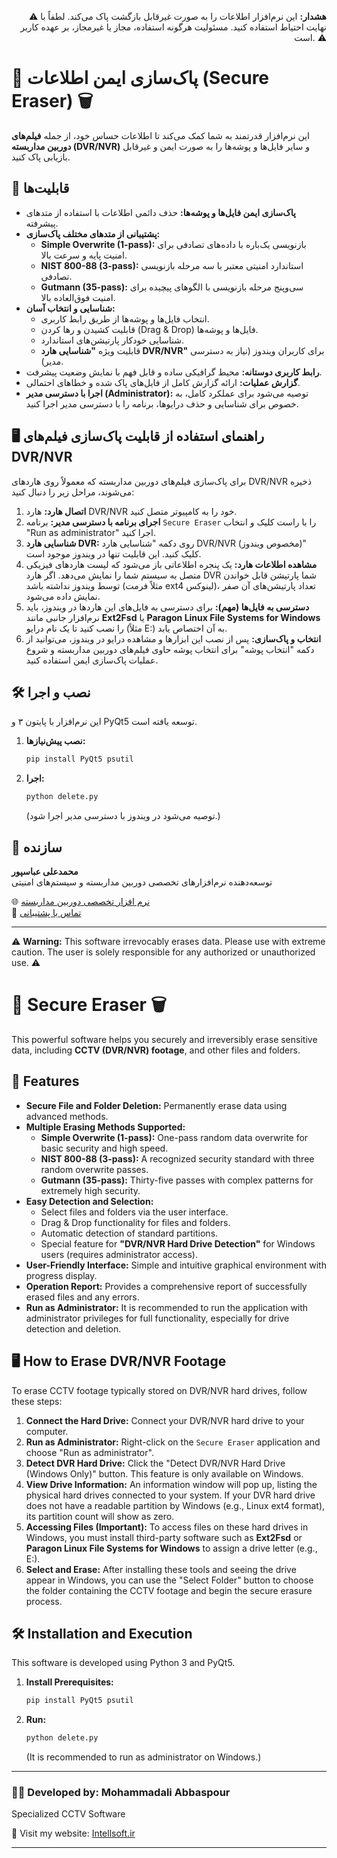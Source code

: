 <p align="right">
⚠️ <b>هشدار:</b> این نرم‌افزار اطلاعات را به صورت غیرقابل بازگشت پاک می‌کند. لطفاً با نهایت احتیاط استفاده کنید. مسئولیت هرگونه استفاده، مجاز یا غیرمجاز، بر عهده کاربر است. ⚠️
</p\>

# 🔐 پاک‌سازی ایمن اطلاعات (Secure Eraser) 🗑️

این نرم‌افزار قدرتمند به شما کمک می‌کند تا اطلاعات حساس خود، از جمله **فیلم‌های دوربین مداربسته (DVR/NVR)** و سایر فایل‌ها و پوشه‌ها را به صورت ایمن و غیرقابل بازیابی پاک کنید.

## 🌟 قابلیت‌ها

  * **پاک‌سازی ایمن فایل‌ها و پوشه‌ها:** حذف دائمی اطلاعات با استفاده از متدهای پیشرفته.
  * **پشتیبانی از متدهای مختلف پاک‌سازی:**
      * **Simple Overwrite (1-pass):** بازنویسی یک‌باره با داده‌های تصادفی برای امنیت پایه و سرعت بالا.
      * **NIST 800-88 (3-pass):** استاندارد امنیتی معتبر با سه مرحله بازنویسی تصادفی.
      * **Gutmann (35-pass):** سی‌و‌پنج مرحله بازنویسی با الگوهای پیچیده برای امنیت فوق‌العاده بالا.
  * **شناسایی و انتخاب آسان:**
      * انتخاب فایل‌ها و پوشه‌ها از طریق رابط کاربری.
      * قابلیت کشیدن و رها کردن (Drag & Drop) فایل‌ها و پوشه‌ها.
      * شناسایی خودکار پارتیشن‌های استاندارد.
      * قابلیت ویژه **"شناسایی هارد DVR/NVR"** برای کاربران ویندوز (نیاز به دسترسی مدیر).
  * **رابط کاربری دوستانه:** محیط گرافیکی ساده و قابل فهم با نمایش وضعیت پیشرفت.
  * **گزارش عملیات:** ارائه گزارش کامل از فایل‌های پاک شده و خطاهای احتمالی.
  * **اجرا با دسترسی مدیر (Administrator):** توصیه می‌شود برای عملکرد کامل، به خصوص برای شناسایی و حذف درایوها، برنامه را با دسترسی مدیر اجرا کنید.

## 🖥️ راهنمای استفاده از قابلیت پاک‌سازی فیلم‌های DVR/NVR

برای پاک‌سازی فیلم‌های دوربین مداربسته که معمولاً روی هاردهای DVR/NVR ذخیره می‌شوند، مراحل زیر را دنبال کنید:

1.  **اتصال هارد:** هارد DVR/NVR خود را به کامپیوتر متصل کنید.
2.  **اجرای برنامه با دسترسی مدیر:** برنامه `Secure Eraser` را با راست کلیک و انتخاب "Run as administrator" اجرا کنید.
3.  **شناسایی هارد DVR:** روی دکمه "شناسایی هارد DVR/NVR (مخصوص ویندوز)" کلیک کنید. این قابلیت تنها در ویندوز موجود است.
4.  **مشاهده اطلاعات هارد:** یک پنجره اطلاعاتی باز می‌شود که لیست هاردهای فیزیکی متصل به سیستم شما را نمایش می‌دهد. اگر هارد DVR شما پارتیشن قابل خواندن توسط ویندوز نداشته باشد (مثلاً فرمت ext4 لینوکس)، تعداد پارتیشن‌های آن صفر نمایش داده می‌شود.
5.  **دسترسی به فایل‌ها (مهم):** برای دسترسی به فایل‌های این هاردها در ویندوز، باید نرم‌افزار جانبی مانند **Ext2Fsd** یا **Paragon Linux File Systems for Windows** را نصب کنید تا یک نام درایو (مثلاً E:) به آن اختصاص یابد.
6.  **انتخاب و پاک‌سازی:** پس از نصب این ابزارها و مشاهده درایو در ویندوز، می‌توانید از دکمه "انتخاب پوشه" برای انتخاب پوشه حاوی فیلم‌های دوربین مداربسته و شروع عملیات پاک‌سازی ایمن استفاده کنید.

## 🛠️ نصب و اجرا

این نرم‌افزار با پایتون ۳ و PyQt5 توسعه یافته است.

1.  **نصب پیش‌نیازها:**
    ```bash
    pip install PyQt5 psutil
    ```
2.  **اجرا:**
    ```bash
    python delete.py
    ```
    (توصیه می‌شود در ویندوز با دسترسی مدیر اجرا شود.)


## 👤 سازنده
**محمدعلی عباسپور**  
توسعه‌دهنده نرم‌افزارهای تخصصی دوربین مداربسته و سیستم‌های امنیتی

🌐 [نرم افزار تخصصی دوربین مداربسته](https://intellsoft.ir)  
📧 [تماس با پشتیبانی](mailto:support@intellsoft.ir)

-----

<p align="left">
⚠️ <b>Warning:</b> This software irrevocably erases data. Please use with extreme caution. The user is solely responsible for any authorized or unauthorized use. ⚠️
</p>

# 🔐 Secure Eraser 🗑️

This powerful software helps you securely and irreversibly erase sensitive data, including **CCTV (DVR/NVR) footage**, and other files and folders.

## 🌟 Features

  * **Secure File and Folder Deletion:** Permanently erase data using advanced methods.
  * **Multiple Erasing Methods Supported:**
      * **Simple Overwrite (1-pass):** One-pass random data overwrite for basic security and high speed.
      * **NIST 800-88 (3-pass):** A recognized security standard with three random overwrite passes.
      * **Gutmann (35-pass):** Thirty-five passes with complex patterns for extremely high security.
  * **Easy Detection and Selection:**
      * Select files and folders via the user interface.
      * Drag & Drop functionality for files and folders.
      * Automatic detection of standard partitions.
      * Special feature for **"DVR/NVR Hard Drive Detection"** for Windows users (requires administrator access).
  * **User-Friendly Interface:** Simple and intuitive graphical environment with progress display.
  * **Operation Report:** Provides a comprehensive report of successfully erased files and any errors.
  * **Run as Administrator:** It is recommended to run the application with administrator privileges for full functionality, especially for drive detection and deletion.

## 🖥️ How to Erase DVR/NVR Footage

To erase CCTV footage typically stored on DVR/NVR hard drives, follow these steps:

1.  **Connect the Hard Drive:** Connect your DVR/NVR hard drive to your computer.
2.  **Run as Administrator:** Right-click on the `Secure Eraser` application and choose "Run as administrator".
3.  **Detect DVR Hard Drive:** Click the "Detect DVR/NVR Hard Drive (Windows Only)" button. This feature is only available on Windows.
4.  **View Drive Information:** An information window will pop up, listing the physical hard drives connected to your system. If your DVR hard drive does not have a readable partition by Windows (e.g., Linux ext4 format), its partition count will show as zero.
5.  **Accessing Files (Important):** To access files on these hard drives in Windows, you must install third-party software such as **Ext2Fsd** or **Paragon Linux File Systems for Windows** to assign a drive letter (e.g., E:).
6.  **Select and Erase:** After installing these tools and seeing the drive appear in Windows, you can use the "Select Folder" button to choose the folder containing the CCTV footage and begin the secure erasure process.

## 🛠️ Installation and Execution

This software is developed using Python 3 and PyQt5.

1.  **Install Prerequisites:**
    ```bash
    pip install PyQt5 psutil
    ```
2.  **Run:**
    ```bash
    python delete.py
    ```
    (It is recommended to run as administrator on Windows.)

-----

### 👨‍💻 Developed by: Mohammadali Abbaspour

Specialized CCTV Software

🔗 Visit my website: [Intellsoft.ir](https://intellsoft.ir)

-----